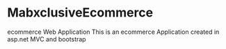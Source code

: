 # MabxclusiveEcommerce
ecommerce Web Application
This is an ecommerce Application created in asp.net MVC and bootstrap
